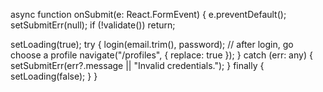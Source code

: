 async function onSubmit(e: React.FormEvent) {
  e.preventDefault();
  setSubmitErr(null);
  if (!validate()) return;

  setLoading(true);
  try {
    login(email.trim(), password);
    // after login, go choose a profile
    navigate("/profiles", { replace: true });
  } catch (err: any) {
    setSubmitErr(err?.message || "Invalid credentials.");
  } finally {
    setLoading(false);
  }
}

